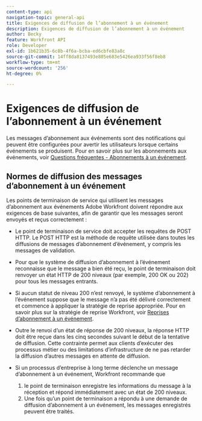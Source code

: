 ```yaml
---
content-type: api
navigation-topic: general-api
title: Exigences de diffusion de l’abonnement à un événement
description: Exigences de diffusion de l’abonnement à un événement
author: Becky
feature: Workfront API
role: Developer
exl-id: 1b621b35-6c8b-4f6a-bcba-ed6cbfe83a8c
source-git-commit: 14ff8da8137493e805e683e5426ea933f56f8eb8
workflow-type: tm+mt
source-wordcount: '256'
ht-degree: 0%

---
```



# Exigences de diffusion de l’abonnement à un événement

Les messages d’abonnement aux événements sont des notifications qui peuvent être configurées pour avertir les utilisateurs lorsque certains événements se produisent. Pour en savoir plus sur les abonnements aux événements, voir [Questions fréquentes - Abonnements à un événement](../../wf-api/general/event-subs-faq.md).

## Normes de diffusion des messages d’abonnement à un événement

Les points de terminaison de service qui utilisent les messages d’abonnement aux événements Adobe Workfront doivent répondre aux exigences de base suivantes, afin de garantir que les messages seront envoyés et reçus correctement :

* Le point de terminaison de service doit accepter les requêtes de POST HTTP. Le POST HTTP est la méthode de requête utilisée dans toutes les diffusions de messages d’abonnement d’événement, y compris les messages de validation.

* Pour que le système de diffusion d’abonnement à l’événement reconnaisse que le message a bien été reçu, le point de terminaison doit renvoyer un état HTTP de 200 niveaux (par exemple, 200 OK ou 202) pour tous les messages entrants.

* Si aucun statut de niveau 200 n’est renvoyé, le système d’abonnement à l’événement suppose que le message n’a pas été délivré correctement et commence à appliquer la stratégie de reprise appropriée. Pour en savoir plus sur la stratégie de reprise Workfront, voir [Reprises d’abonnement à un événement](../../wf-api/api/event-sub-retries.md).

* Outre le renvoi d’un état de réponse de 200 niveaux, la réponse HTTP doit être reçue dans les cinq secondes suivant le début de la tentative de diffusion. Cette contrainte permet aux clients d’exécuter des processus métier ou des limitations d’infrastructure de ne pas retarder la diffusion d’autres messages en attente de diffusion.

* Si un processus d’entreprise à long terme déclenche un message d’abonnement à un événement, Workfront recommande que

   1. le point de terminaison enregistre les informations du message à la réception et répond immédiatement avec un état de 200 niveaux.
   1. Une fois qu’un point de terminaison a répondu à une demande de diffusion d’abonnement à un événement, les messages enregistrés peuvent être traités.
